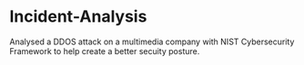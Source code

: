 # Incident-Analysis
Analysed a DDOS attack on a multimedia company with NIST Cybersecurity Framework to help create a better secuity posture.
